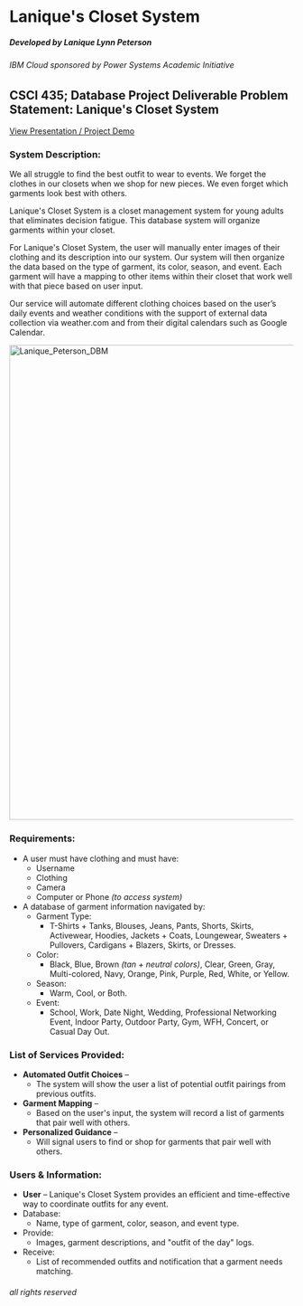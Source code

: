 # Lanique's Closet System
##### Developed by Lanique Lynn Peterson
###### IBM Cloud sponsored by Power Systems Academic Initiative
## CSCI 435; Database Project Deliverable Problem Statement: Lanique's Closet System


[View Presentation / Project Demo](https://github.com/La-Nique/Closet_System/blob/main/final_project_DBM_Lanique_Peterson.pdf)

### System Description:

We all struggle to find the best outfit to wear to events. We forget the clothes in our closets when we shop for new pieces. We even forget which garments look best with others. 

Lanique's Closet System is a closet management system for young adults that eliminates decision fatigue. This database system will organize garments within your closet.

For Lanique's Closet System, the user will manually enter images of their clothing and its description into our system. Our system will then organize the data based on the type of garment, its color, season, and event. Each garment will have a mapping to other items within their closet that work well with that piece based on user input.

Our service will automate different clothing choices based on the user’s daily events and weather conditions with the support of external data collection via weather.com and from their digital calendars such as Google Calendar.
 
[<img width="840" alt="Lanique_Peterson_DBM" src="https://user-images.githubusercontent.com/54916166/185746575-58d4a856-0c67-4c4e-9933-8f70bda659f3.png">](https://github.com/La-Nique/Closet_System/blob/main/final_project_DBM_Lanique_Peterson.pdf)

### Requirements:
* A user must have clothing and must have:
    * Username
    * Clothing
    * Camera
    * Computer or Phone *(to access system)*
* A database of garment information navigated by:
    * Garment Type:
        * T-Shirts + Tanks, Blouses, Jeans, Pants, Shorts, Skirts, Activewear, Hoodies, Jackets + Coats, Loungewear, Sweaters + Pullovers, Cardigans + Blazers, Skirts, or Dresses.
    * Color:
        * Black, Blue, Brown *(tan + neutral colors)*, Clear, Green, Gray, Multi-colored, Navy, Orange, Pink, Purple, Red, White, or Yellow. 
    * Season:
        * Warm, Cool, or Both.
    * Event:
        * School, Work, Date Night, Wedding, Professional Networking Event, Indoor Party, Outdoor Party, Gym, WFH, Concert, or Casual Day Out.

### List of Services Provided:
* **Automated Outfit Choices** –
    * The system will show the user a list of potential outfit pairings from previous outfits.
* **Garment Mapping** –
    * Based on the user's input, the system will record a list of garments that pair well with others.
* **Personalized Guidance** –
    * Will signal users to find or shop for garments that pair well with others.
 
 ### Users & Information:
* **User** – Lanique's Closet System provides an efficient and time-effective way to coordinate outfits for any event.
* Database:
    * Name, type of garment, color, season, and event type. 
* Provide:
    * Images, garment descriptions, and "outfit of the day" logs. 
* Receive:
    * List of recommended outfits and notification that a garment needs matching.

###### all rights reserved
